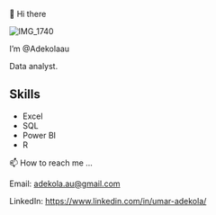 👋 Hi there 


![IMG_1740](https://user-images.githubusercontent.com/128713981/233768640-8af28558-8bd6-46f9-b0d7-b89bcfd53eda.PNG)


I’m @Adekolaau 

Data analyst. 


## Skills

- Excel
- SQL
- Power BI
- R

📫 How to reach me ...

Email: adekola.au@gmail.com

LinkedIn: https://www.linkedin.com/in/umar-adekola/
